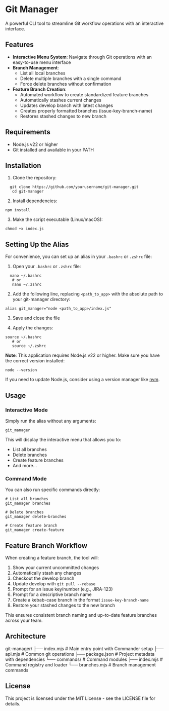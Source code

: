 # Git Manager

A powerful CLI tool to streamline Git workflow operations with an interactive interface.

## Features

- **Interactive Menu System**: Navigate through Git operations with an easy-to-use menu interface
- **Branch Management**:
    - List all local branches
    - Delete multiple branches with a single command
    - Force delete branches without confirmation
- **Feature Branch Creation**:
    - Automated workflow to create standardized feature branches
    - Automatically stashes current changes
    - Updates develop branch with latest changes
    - Creates properly formatted branches (issue-key-branch-name)
    - Restores stashed changes to new branch

## Requirements

- Node.js v22 or higher
- Git installed and available in your PATH

## Installation

1. Clone the repository:
```shell script
  git clone https://github.com/yourusername/git-manager.git
   cd git-manager
```

2. Install dependencies:
```shell script
npm install
```

3. Make the script executable (Linux/macOS):
```shell script
chmod +x index.js
```

## Setting Up the Alias

For convenience, you can set up an alias in your `.bashrc` or `.zshrc` file:

1. Open your `.bashrc` or `.zshrc` file:
```shell script
  nano ~/.bashrc
   # or
   nano ~/.zshrc
```

2. Add the following line, replacing `<path_to_app>` with the absolute path to your git-manager directory:
```shell script
alias git_manager="node <path_to_app>/index.js"
```

3. Save and close the file

4. Apply the changes:
```shell script
source ~/.bashrc
   # or
   source ~/.zshrc
```

**Note**: This application requires Node.js v22 or higher. Make sure you have the correct version installed:
```shell script
node --version
```

If you need to update Node.js, consider using a version manager like [nvm](https://github.com/nvm-sh/nvm).

## Usage

### Interactive Mode

Simply run the alias without any arguments:
```shell script
git_manager
```

This will display the interactive menu that allows you to:
- List all branches
- Delete branches
- Create feature branches
- And more...

### Command Mode

You can also run specific commands directly:
```shell script
# List all branches
git_manager branches

# Delete branches
git_manager delete-branches

# Create feature branch
git_manager create-feature
```

## Feature Branch Workflow

When creating a feature branch, the tool will:

1. Show your current uncommitted changes
2. Automatically stash any changes
3. Checkout the develop branch
4. Update develop with `git pull --rebase`
5. Prompt for an issue key/number (e.g., JIRA-123)
6. Prompt for a descriptive branch name
7. Create a kebab-case branch in the format `issue-key-branch-name`
8. Restore your stashed changes to the new branch

This ensures consistent branch naming and up-to-date feature branches across your team.

## Architecture

git-manager/
├── index.mjs            # Main entry point with Commander setup
├── api.mjs              # Common git operations
├── package.json         # Project metadata with dependencies
└── commands/            # Command modules
├── index.mjs        # Command registry and loader
└── branches.mjs     # Branch management commands

## License

This project is licensed under the MIT License - see the LICENSE file for details.

